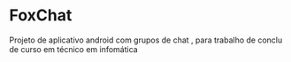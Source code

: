 # FoxChat
Projeto de aplicativo android com grupos de chat , para trabalho de conclu de  curso em técnico em infomática
